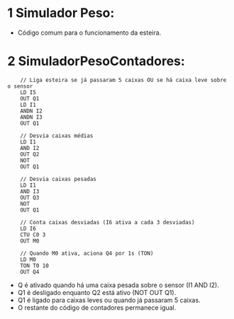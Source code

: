 # 1 Simulador Peso:
- Código comum para o funcionamento da esteira.

# 2 SimuladorPesoContadores:

        // Liga esteira se já passaram 5 caixas OU se há caixa leve sobre o sensor
        LD I5
        OUT Q1
        LD I1
        ANDN I2
        ANDN I3
        OUT Q1

        // Desvia caixas médias
        LD I1
        AND I2
        OUT Q2
        NOT
        OUT Q1

        // Desvia caixas pesadas
        LD I1
        AND I3
        OUT Q3
        NOT
        OUT Q1

        // Conta caixas desviadas (I6 ativa a cada 3 desviadas)
        LD I6
        CTU C0 3
        OUT M0

        // Quando M0 ativa, aciona Q4 por 1s (TON)
        LD M0
        TON T0 10
        OUT Q4

- Q é ativado quando há uma caixa pesada sobre o sensor (I1 AND I2).
- Q1 é desligado enquanto Q2 está ativo (NOT OUT Q1).
- Q1 é ligado para caixas leves ou quando já passaram 5 caixas.
- O restante do código de contadores permanece igual.

